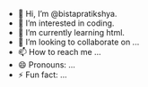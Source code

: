 - 👋 Hi, I’m @bistapratikshya.
- 👀 I’m interested in coding.
- 🌱 I’m currently learning html.
- 💞️ I’m looking to collaborate on ...
- 📫 How to reach me ...
- 😄 Pronouns: ...
- ⚡ Fun fact: ...

<!---
bistapratikshya/bistapratikshya is a ✨ special ✨ repository because its `README.md` (this file) appears on your GitHub profile.
You can click the Preview link to take a look at your changes.
--->
